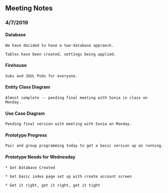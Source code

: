 ## Meeting Notes
### 4/7/2019

#### Database

	We have decided to have a two-database appraoch.

	Tables have been created, settings being applied.

#### Firehouse

	Subs and JUUL Pods for everyone.

#### Entity Class Diagram

	Almost complete -- pending final meeting with Sonia in class on Monday.

#### Use Case Diagram

	Pending final version with meeting with Sonia on Monday.

#### Prototype Progress

	Pair and group programming today to get a basic version up an running.

#### Prototype Needs for Wednesday

	* Get Database Created

	* Get basic index page set up with create account screen

	* Get it right, get it right, get it tight

